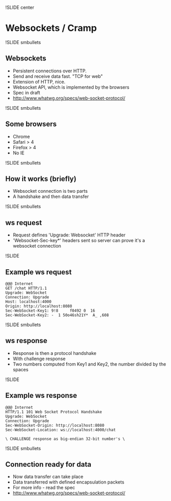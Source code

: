 !SLIDE center

# Websockets / Cramp

!SLIDE smbullets

## Websockets

* Persistent connections over HTTP. 
* Send and receive data fast. "TCP for web"
* Extension of HTTP, nice.
* Websocket API, which is implemented by the browsers
* Spec in draft
* http://www.whatwg.org/specs/web-socket-protocol/

!SLIDE smbullets

## Some browsers

* Chrome
* Safari > 4
* Firefox > 4
* No IE

!SLIDE smbullets
## How it works (briefly)
- Websocket connection is two parts
- A handshake and then data transfer

!SLIDE smbullets

## ws request
- Request defines 'Upgrade: Websocket' HTTP header
- 'Websocket-Sec-key*' headers sent so server can prove it's a websocket connection

!SLIDE

## Example ws request

    @@@ Internet
    GET /chat HTTP/1.1
    Upgrade: WebSocket
    Connection: Upgrade
    Host: localhost:4000
    Origin: http://localhost:8080
    Sec-WebSocket-Key1: 9!8     f0492 0  16
    Sec-WebSocket-Key2: -  1 50o46sh21Y*  A_ ,608


!SLIDE smbullets
## ws response
- Response is then a protocol handshake
- With challenge response
- Two numbers computed from Key1 and Key2, the number divided by the spaces

!SLIDE

## Example ws response

    @@@ Internet
    HTTP/1.1 101 Web Socket Protocol Handshake
    Upgrade: WebSocket
    Connection: Upgrade
    Sec-WebSocket-Origin: http://localhost:8080
    Sec-WebSocket-Location: ws://localhost:4000/chat

    \ CHALLENGE response as big-endian 32-bit number's \

!SLIDE smbullets

## Connection ready for data

- Now data transfer can take place
- Data transferred with defined encapsulation packets
- For more info - read the spec
- http://www.whatwg.org/specs/web-socket-protocol/

